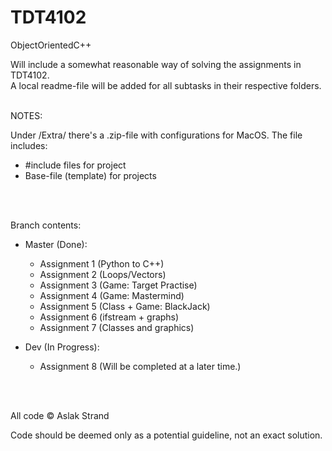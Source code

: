 # TDT4102
ObjectOrientedC++

Will include a somewhat reasonable way of solving the assignments in TDT4102.
<br>A local readme-file will be added for all subtasks in their respective folders.

<br>
NOTES:

Under /Extra/ there's a .zip-file with configurations for MacOS.
The file includes:
  - #include files for project
  - Base-file (template) for projects

<br>
<br>

Branch contents:
- Master (Done):
  - Assignment 1 (Python to C++)
  - Assignment 2 (Loops/Vectors)
  - Assignment 3 (Game: Target Practise)
  - Assignment 4 (Game: Mastermind)
  - Assignment 5 (Class + Game: BlackJack)
  - Assignment 6 (ifstream + graphs)
  - Assignment 7 (Classes and graphics)

- Dev (In Progress):
  - Assignment 8 (Will be completed at a later time.)
  
<br><br>

All code © Aslak Strand

Code should be deemed only as a potential guideline, not an exact solution.
